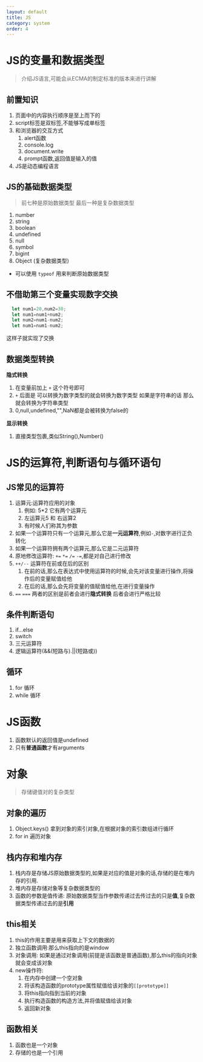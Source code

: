 ```yaml
---
layout: default
title: JS
category: system
order: 4
---
```


# JS的变量和数据类型
> 介绍JS语言,可能会从ECMA的制定标准的版本来进行讲解
## 前置知识
1. 页面中的内容执行顺序是至上而下的
2. script标签是双标签,不能够写成单标签
3. 和浏览器的交互方式
   1. alert函数
   2. console.log
   3. document.write
   4. prompt函数,返回值是输入的值
4. JS是动态编程语言

## JS的基础数据类型
> 前七种是原始数据类型 最后一种是复杂数据类型
1. number
2. string
3. boolean
4. undefined
5. null
6. symbol
7. bigint
8. Object (复杂数据类型)

- 可以使用 `typeof` 用来判断原始数据类型
## 不借助第三个变量实现数字交换
```js
  let num1=20,num2=30;
  let num1=num1+num2;
  let num2=num1-num2;
  let num1=num1-num2;
```
这样子就实现了交换

## 数据类型转换
**隐式转换**
  1. 在变量前加上 `+` 这个符号即可
  2. `+` 后面是 可以转换为数字类型的就会转换为数字类型 如果是字符串的话 那么就会转换为字符串类型
  3. 0,null,undefined,"",NaN都是会被转换为false的


**显示转换**
  1. 直接类型包裹,类似String(),Number()

# JS的运算符,判断语句与循环语句
## JS常见的运算符
1. 运算元:运算符应用的对象
   1. 例如: 5*2 它有两个运算元
   2. 左运算元5 和 右运算2
   3. 有时候人们称其为参数
2. 如果一个运算符只有一个运算元,那么它是**一元运算符**,例如`-`,对数字进行正负转化
3. 如果一个运算符拥有两个运算元,那么它是二元运算符
4. 原地修改运算符: `+=` `*=` `/=` `-=`,都是对自己进行修改
5. `++/--` 运算符在前或在后的区别
   1. 在前的话,那么在表达式中使用运算符的时候,会先对该变量进行操作,将操作后的变量赋值给他
   2. 在后的话,那么会先将变量的值赋值给他,在进行变量操作
6. `==` `===` 两者的区别是前者会进行**隐式转换** 后者会进行严格比较

## 条件判断语句
1. if...else
2. switch
3. 三元运算符
4. 逻辑运算符(&&(短路与).||(短路或))
## 循环
1. for 循环
2. while 循环

# JS函数
1. 函数默认的返回值是undefined
2. 只有**普通函数**才有arguments

# 对象
> 存储键值对的复杂类型

## 对象的遍历
1. Object.keys() 拿到对象的索引对象,在根据对象的索引数组进行循环
2. for in 遍历对象

## 栈内存和堆内存
1. 栈内存是存储JS原始数据类型的,如果是对应的值是对象的话,存储的是在堆内存的引用.
2. 堆内存是存储对象等复杂数据类型的
3. 函数的参数是值传递: 原始数据类型当作参数传递过去传过去的只是**值**,复杂数据类型传递过去的是**引用**

## this相关
1. this的作用主要是用来获取上下文的数据的
2. 独立函数调用:那么this指向的是window
3. 对象调用: 如果是通过对象调用(前提是该函数是普通函数),那么this的指向对象就会变成该对象
4. new操作符:
   1. 在内存中创建一个空对象
   2. 将该构造函数的prototype属性赋值给该对象的`[[prototype]]`
   3. 将this指向指到当前的对象
   4. 执行构造函数的构造方法,并将值赋值给该对象
   5. 返回新对象

## 函数相关
1. 函数也是一个对象
2. 存储的也是一个引用
  